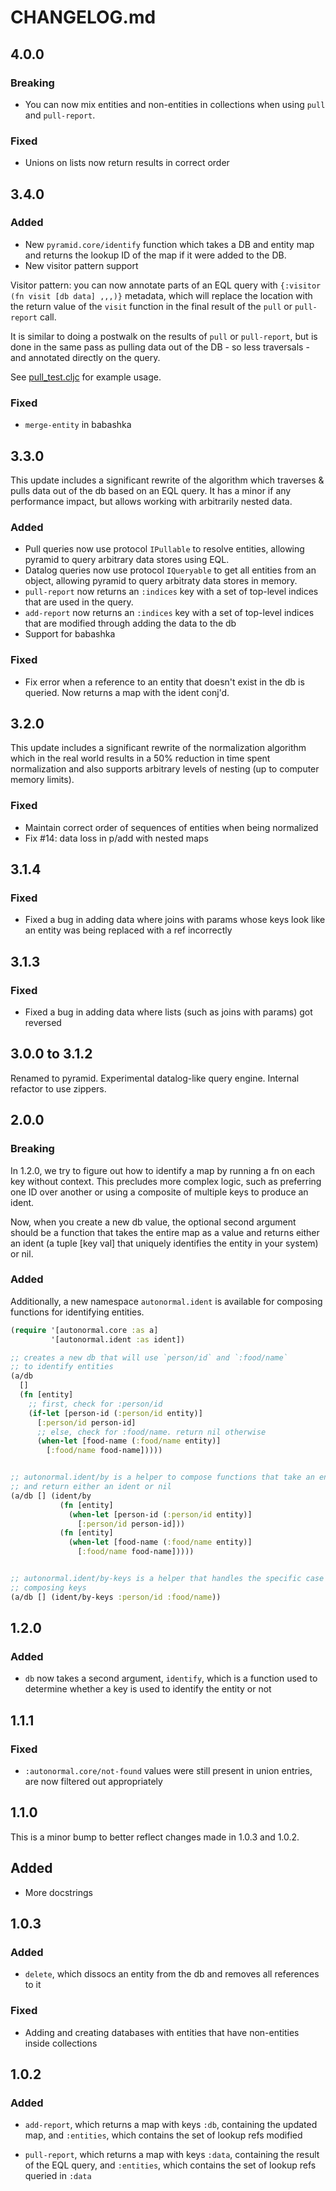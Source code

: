 # CHANGELOG.md

## 4.0.0

### Breaking

* You can now mix entities and non-entities in collections when using `pull` and
  `pull-report`.

### Fixed

* Unions on lists now return results in correct order

## 3.4.0

### Added

* New `pyramid.core/identify` function which takes a DB and entity map and returns the lookup ID of the map if it were added to the DB.
* New visitor pattern support

Visitor pattern: you can now annotate parts of an EQL query with
`{:visitor (fn visit [db data] ,,,)}` metadata, which will replace the location
with the return value of the `visit` function in the final result of the `pull`
or `pull-report` call.

It is similar to doing a postwalk on the results of `pull` or `pull-report`, but
is done in the same pass as pulling data out of the DB - so less traversals - and
annotated directly on the query.

See [pull_test.cljc](https://github.com/lilactown/pyramid/blob/839306f374ddb888b9e06f0f9dfd14a5f943b0ee/test/pyramid/pull_test.cljc#L53) for example usage.

### Fixed

- `merge-entity` in babashka

## 3.3.0

This update includes a significant rewrite of the algorithm which traverses &
pulls data out of the db based on an EQL query. It has a minor if any performance
impact, but allows working with arbitrarily nested data.

### Added

- Pull queries now use protocol `IPullable` to resolve entities, allowing
  pyramid to query arbitrary data stores using EQL.
- Datalog queries now use protocol `IQueryable` to get all entities from an
  object, allowing pyramid to query arbitraty data stores in memory.
- `pull-report` now returns an `:indices` key with a set of top-level indices
  that are used in the query.
- `add-report` now returns an `:indices` key with a set of top-level indices
  that are modified through adding the data to the db
- Support for babashka

### Fixed

- Fix error when a reference to an entity that doesn't exist in the db is queried.
Now returns a map with the ident conj'd.


## 3.2.0

This update includes a significant rewrite of the normalization algorithm which
in the real world results in a 50% reduction in time spent normalization and
also supports arbitrary levels of nesting (up to computer memory limits).

### Fixed

- Maintain correct order of sequences of entities when being normalized
- Fix #14: data loss in p/add with nested maps

## 3.1.4

### Fixed

 - Fixed a bug in adding data where joins with params whose keys look like an entity
 was being replaced with a ref incorrectly

## 3.1.3

### Fixed

- Fixed a bug in adding data where lists (such as joins with params) got reversed


## 3.0.0 to 3.1.2

Renamed to pyramid.
Experimental datalog-like query engine. 
Internal refactor to use zippers.

## 2.0.0

### Breaking

In 1.2.0, we try to figure out how to identify a map by running a fn on each key
without context. This precludes more complex logic, such as preferring one ID
over another or using a composite of multiple keys to produce an ident.

Now, when you create a new db value, the optional second argument should be a
function that takes the entire map as a value and returns either an ident (a
tuple [key val] that uniquely identifies the entity in your system) or nil.


### Added

Additionally, a new namespace `autonormal.ident` is available for composing
functions for identifying entities.

```clojure
(require '[autonormal.core :as a]
         '[autonormal.ident :as ident])

;; creates a new db that will use `person/id` and `:food/name`
;; to identify entities
(a/db
  []
  (fn [entity]
    ;; first, check for :person/id
    (if-let [person-id (:person/id entity)]
      [:person/id person-id]
      ;; else, check for :food/name. return nil otherwise
      (when-let [food-name (:food/name entity)]
        [:food/name food-name]))))


;; autonormal.ident/by is a helper to compose functions that take an entity
;; and return either an ident or nil
(a/db [] (ident/by
           (fn [entity]
             (when-let [person-id (:person/id entity)]
               [:person/id person-id]))
           (fn [entity]
             (when-let [food-name (:food/name entity)]
               [:food/name food-name]))))


;; autonormal.ident/by-keys is a helper that handles the specific case of
;; composing keys 
(a/db [] (ident/by-keys :person/id :food/name))
```

## 1.2.0

### Added

- `db` now takes a second argument, `identify`, which is a function used to determine whether a key is
used to identify the entity or not

## 1.1.1

### Fixed

- `:autonormal.core/not-found` values were still present in union entries, are now filtered out appropriately

## 1.1.0

This is a minor bump to better reflect changes made in 1.0.3 and 1.0.2.

## Added

* More docstrings

## 1.0.3

### Added

* `delete`, which dissocs an entity from the db and removes all references to it

### Fixed

* Adding and creating databases with entities that have non-entities inside collections

## 1.0.2

### Added

* `add-report`, which returns a map with keys `:db`, containing the updated map,
  and `:entities`, which contains the set of lookup refs modified

* `pull-report`, which returns a map with keys `:data`, containing the result of
  the EQL query, and `:entities`, which contains the set of lookup refs
  queried in `:data`

